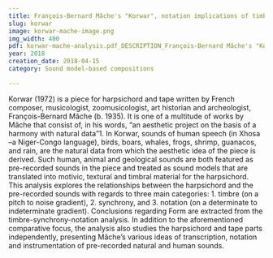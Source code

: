 ```yaml
---
title: François-Bernard Mâche's "Korwar", notation implications of timbre in sound models 
slug: korwar
image: korwar-mache-image.png
img_width: 400
pdf: korwar-mache-analysis.pdf_DESCRIPTION_François-Bernard Mâche's "Korwar"
year: 2018
creation_date: 2018-04-15
category: Sound model-based compositions

---
```


Korwar (1972) is a piece for harpsichord and tape written by French composer, musicologist, zoomusicologist, art historian and archeologist, François-Bernard Mâche (b. 1935). It is one of a multitude of works by Mâche that consist of, in his words, “an aesthetic project on the basis of a harmony with natural data”1. In Korwar, sounds of human speech (in Xhosa –a Niger-Congo language), birds, boars, whales, frogs, shrimp, guanacos, and rain, are the natural data from which the aesthetic idea of the piece is derived. Such human, animal and geological sounds are both featured as pre-recorded sounds in the piece and treated as sound models that are translated into motivic, textural and timbral material for the harpsichord. This analysis explores the relationships between the harpsichord and the pre-recorded sounds with regards to three main categories: 1. timbre (on a pitch to noise gradient), 2. synchrony, and 3. notation (on a determinate to indeterminate gradient). Conclusions regarding Form are extracted from the timbre-synchrony-notation analysis. In addition to the aforementioned comparative focus, the analysis also studies the harpsichord and tape parts independently, presenting Mâche’s various ideas of transcription, notation and instrumentation of pre-recorded natural and human sounds.
